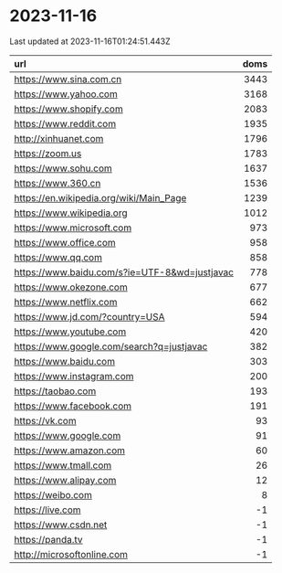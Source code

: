 # 2023-11-16

<!-- BEGIN -->
Last updated at 2023-11-16T01:24:51.443Z

url | doms
:- | -:
https://www.sina.com.cn | 3443
https://www.yahoo.com | 3168
https://www.shopify.com | 2083
https://www.reddit.com | 1935
http://xinhuanet.com | 1796
https://zoom.us | 1783
https://www.sohu.com | 1637
https://www.360.cn | 1536
https://en.wikipedia.org/wiki/Main_Page | 1239
https://www.wikipedia.org | 1012
https://www.microsoft.com | 973
https://www.office.com | 958
https://www.qq.com | 858
https://www.baidu.com/s?ie=UTF-8&wd=justjavac | 778
https://www.okezone.com | 677
https://www.netflix.com | 662
https://www.jd.com/?country=USA | 594
https://www.youtube.com | 420
https://www.google.com/search?q=justjavac | 382
https://www.baidu.com | 303
https://www.instagram.com | 200
https://taobao.com | 193
https://www.facebook.com | 191
https://vk.com | 93
https://www.google.com | 91
https://www.amazon.com | 60
https://www.tmall.com | 26
https://www.alipay.com | 12
https://weibo.com | 8
https://live.com | -1
https://www.csdn.net | -1
https://panda.tv | -1
http://microsoftonline.com | -1
<!-- END -->
